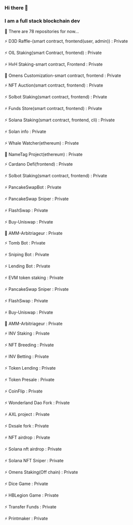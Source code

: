 ### Hi there 👋

### I am a full stack blockchain dev

🔭 There are 78 repositories for now...

⚡ D3D Raffle-(smart contract, frontend(user, admin)) : Private

⚡ OIL Staking(smart Contract, frontend) : Private

⚡ HvH Staking-smart contract, Frontend : Private

🌱 Omens Customization-smart contract, frontend : Private

⚡ NFT Auction(smart contract, frontend) : Private

⚡ Solbot Staking(smart contract, frontend) : Private

⚡ Funds Store(smart contract, frontend) : Private

⚡ Solana Staking(smart contract, frontend, cli) : Private

⚡ Solan info : Private

⚡ Whale Watcher(ethereum) : Private

🌱 NameTag Project(ethereum) : Private

⚡ Cardano Defi(frontend) : Private

⚡ Solbot Staking(smart contract, frontend) : Private

⚡ PancakeSwapBot : Private

⚡ PancakeSwap Sniper : Private

⚡ FlashSwap : Private

⚡ Buy-Uniswap : Private

🌱 AMM-Arbitriageur : Private

⚡ Tomb Bot : Private

⚡ Sniping Bot : Private

⚡ Lending Bot : Private

⚡ EVM token staking : Private

⚡ PancakeSwap Sniper : Private

⚡ FlashSwap : Private

⚡ Buy-Uniswap : Private

🌱 AMM-Arbitriageur : Private

⚡ INV Staking : Private

⚡ NFT Breeding : Private

⚡ INV Betting : Private

⚡ Token Lending : Private

⚡ Token Presale : Private

⚡ CoinFlip : Private

⚡ Wonderland Dao Fork : Private

⚡ AXL project : Private

⚡ Dxsale fork : Private

⚡ NFT airdrop : Private

⚡ Solana nft airdrop : Private

⚡ Solana NFT Sniper : Private

⚡ Omens Staking(Off chain) : Private

⚡ Dice Game : Private

⚡ HBLegion Game : Private

⚡ Transfer Funds : Private

⚡ Printmaker : Private
<!--
**blockchainshifu/blockchainshifu** is a ✨ _special_ ✨ repository because its `README.md` (this file) appears on your GitHub profile.

Here are some ideas to get you started:

- 🔭 I’m currently working on ...
- 🌱 I’m currently learning ...
- 👯 I’m looking to collaborate on ...
- 🤔 I’m looking for help with ...
- 💬 Ask me about ...
- 📫 How to reach me: ...
- 😄 Pronouns: ...
- ⚡ Fun fact: ...
-->
